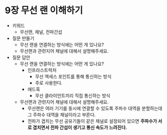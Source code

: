 # 9장 무선 랜 이해하기

- 키워드
  - 무선랜, 채널, 전파간섭
- 질문 만들기
    - 무선 랜을 연결하는 방식에는 어떤 게 있나요?
    - 무선랜과 관련지어 채널에 대해서 설명해주세요.
- 질문 답안
    - 무선 랜을 연결하는 방식에는 어떤 게 있나요?
        - 인프라스트럭처
            - 무선 액세스 포인트를 통해 통신하는 방식
            - 주로 사용한다.
        - 애드훅
            - 무선 클라이언트끼리 직접 통신하는 방식
    - 무선랜과 관련지어 채널에 대해서 설명해주세요.
        - 무선랜은 여러 기기를 동시에 연결할 수 있도록 주파수 대역을 분할하는데 그 주파수 대역을 채널이라고 부른다.
        - 전파가 겹치는 무선 공유기들이 같은 채널로 설정되어 있으면 **주파수가 서로 겹치면서 전파 간섭이 생기고 통신 속도가 느려진다.**